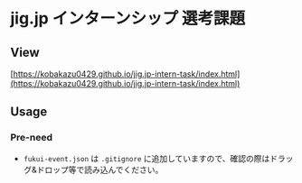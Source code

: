 # jig.jp インターンシップ 選考課題

## View

[https://kobakazu0429.github.io/jig.jp-intern-task/index.html](https://kobakazu0429.github.io/jig.jp-intern-task/index.html)

## Usage

### Pre-need

- `fukui-event.json` は `.gitignore` に追加していますので、確認の際はドラッグ&ドロップ等で読み込んでください。
